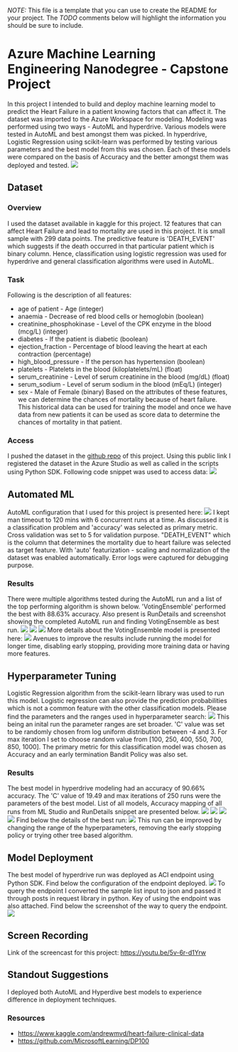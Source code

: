*NOTE:* This file is a template that you can use to create the README for your project. The *TODO* comments below will highlight the information you should be sure to include.

# Azure Machine Learning Engineering Nanodegree - Capstone Project
In this project I intended to build and deploy machine learning model to predict the Heart Failure in a patient knowing factors that can affect it. The dataset was imported to the Azure Workspace for modeling. Modeling was performed using two ways - AutoML and hyperdrive. Various models were tested in AutoML and best amongst them was picked. In hyperdrive, Logistic Regression using scikit-learn was performed by testing various parameters and the best model from this was chosen. Each of these models were compared on the basis of Accuracy and the better amongst them was deployed and tested.
<img src='snaps/AutoML_RunDetails.png'>

## Dataset
### Overview
I used the dataset available in kaggle for this project. 12 features that can affect Heart Failure and lead to mortality are used in this project. It is small sample with 299 data points. The predictive feature is 'DEATH_EVENT' which suggests if the death occurred in that particular patient which is binary column. Hence, classification using logistic regression was used for hyperdrive and general classification algorithms were used in AutoML.

### Task
Following is the description of all features:
* age of patient - Age (integer)
* anaemia - Decrease of red blood cells or hemoglobin (boolean)
* creatinine_phosphokinase - Level of the CPK enzyme in the blood (mcg/L) (integer)
* diabetes - If the patient is diabetic (boolean)
* ejection_fraction - Percentage of blood leaving the heart at each contraction (percentage)
* high_blood_pressure - If the person has hypertension (boolean)
* platelets - Platelets in the blood (kiloplatelets/mL) (float)
* serum_creatinine - Level of serum creatinine in the blood (mg/dL) (float)
* serum_sodium - Level of serum sodium in the blood (mEq/L) (integer)
* sex - Male of Female (binary)
Based on the attributes of these features, we can determine the chances of mortality because of heart failure. This historical data can be used for training the model and once we have data from new patients it can be used as score data to determine the chances of mortality in that patient.

### Access
I pushed the dataset in the [github repo](https://raw.githubusercontent.com/maulingogri/Azure-Udacity-MLE-ND-Capstone/master/data/heart_failure_clinical_records_dataset.csv) of this project. Using this public link I registered the dataset in the Azure Studio as well as called in the scripts using Python SDK. Following code snippet was used to access data:
<img src='snaps/DatasetAccess.png'>

## Automated ML
AutoML configuration that I used for this project is presented here:
<img src='snaps/AutoML_Config.png'>
I kept man timeout to 120 mins with 6 concurrent runs at a time. As discussed it is a classification problem and 'accuracy' was selected as primary metric. Cross validation was set to 5 for validation purpose. "DEATH_EVENT" which is the column that determines the mortality due to heart failure was selected as target feature. With 'auto' featurization - scaling and normalization of the dataset was enabled automatically. Error logs were captured for debugging purpose.

### Results
There were multiple algorithms tested during the AutoML run and a list of the top performing algorithm is shown below. 'VotingEnsemble' performed the best with 88.63% accuracy. Also present is RunDetails and screenshot showing the completed AutoML run and finding VotingEnsemble as best run.
<img src='snaps/AutoML_AllModels.png'>
<img src='snaps/AutoML_RunDetails.png'>
<img src='snaps/AutoML_BestRun.png'>
More details about the VotingEnsemble model is presented here:
<img src='snaps/AutoML_BestRunDetails.png'>
Avenues to improve the results include running the model for longer time, disabling early stopping, providing more training data or having more features.

## Hyperparameter Tuning
Logistic Regression algorithm from the scikit-learn library was used to run this model. Logistic regression can also provide the prediction probabilities which is not a common feature with the other classification models. Please find the parameters and the ranges used in hyperparameter search:
<img src='snaps/HD_Config.png'>
This being an inital run the parameter ranges are set broader. 'C' value was set to be randomly chosen from log uniform distribution between -4 and 3. For max iteration I set to choose random value from [100, 250, 400, 550, 700, 850, 1000]. The primary metric for this classification model was chosen as Accuracy and an early termination Bandit Policy was also set.

### Results
The best model in hyperdrive modeling had an accuracy of 90.66% accuracy. The 'C' value of 19.49 and max iterations of 250 runs were the parameters of the best model. List of all models, Accuracy mapping of all runs from ML Studio and RunDetails snippet are presented below.
<img src='snaps/HD_AllModels1.png'>
<img src='snaps/HD_AllModels2.png'>
<img src='snaps/HD_MetricLog.png'>
<img src='snaps/HD_RunDetails.png'>
Find below the details of the best run:
<img src='snaps/HD_BestRun.png'>
This run can be improved by changing the range of the hyperparameters, removing the early stopping policy or trying other tree based algorithm.

## Model Deployment
The best model of hyperdrive run was deployed as ACI endpoint using Python SDK. Find below the configuration of the endpoint deployed.
<img src='snaps/Deployed_Config.png'>
To query the endpoint I converted the sample list input to json and passed it through posts in request library in python. Key of using the endpoint was also attached. Find below the screenshot of the way to query the endpoint.
<img src='snaps/Deployed_CallService.png'>

## Screen Recording
Link of the screencast for this project: https://youtu.be/5v-6r-d1Yrw

## Standout Suggestions
I deployed both AutoML and Hyperdive best models to experience difference in deployment techniques.

### Resources
* https://www.kaggle.com/andrewmvd/heart-failure-clinical-data
* https://github.com/MicrosoftLearning/DP100
